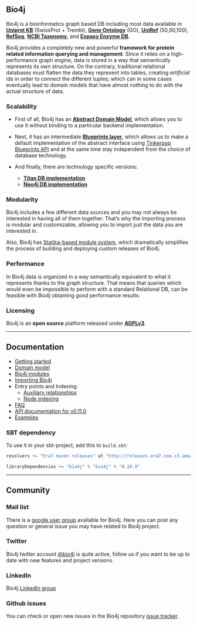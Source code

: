 ## Bio4j

Bio4j is a bioinformatics graph based DB including most data available in [**Uniprot KB**](http://www.uniprot.org/) (SwissProt + Trembl), [**Gene Ontology**](http://www.geneontology.org/) (GO), [**UniRef**](http://www.ebi.ac.uk/uniref/) (50,90,100), [**RefSeq**](http://www.ncbi.nlm.nih.gov/RefSeq/), [**NCBI Taxonomy**](http://www.ncbi.nlm.nih.gov/Taxonomy/), and [**Expasy Enzyme DB**](http://enzyme.expasy.org/). 

Bio4j provides a completely new and powerful **framework for protein related information querying and management**. 
Since it relies on a high-performance graph engine, data is stored in a way that semantically represents its own structure. 
On the contrary, traditional relational databases must flatten the data they represent into tables, creating _artificial_ ids in order to connect the different tuples; which can in some cases eventually lead to domain models that have almost nothing to do with the actual structure of data.


### Scalability

* First of all, Bio4j has an [**Abstract Domain Model**](https://github.com/bio4j/bio4j), which allows you to use it without binding to a particular backend implementation.

* Next, it has an intermediate [**Blueprints layer**](https://github.com/bio4j/blueprints), which allows us to make a default implementation of the abstract interface using [Tinkerpop Blueprints API](https://github.com/tinkerpop/blueprints/wiki) and at the same time stay independent from the choice of database technology.

* And finally, there are technology specific versions:
  - [**Titan DB implementation**](https://github.com/bio4j/titandb)
  - [**Neo4j DB implementation**](https://github.com/bio4j/neo4jdb)

### Modularity

Bio4j includes a few different data sources and you may not always be interested in having all of them together. That’s why the importing process is modular and customizable, allowing you to import just the data you are interested in.

Also, Bio4j has [Statika-based module system](https://github.com/bio4j/modules), which dramatically simplifies the process of building and deploying custom releases of Bio4j.

### Performance

In Bio4j data is organized in a way semantically equivalent to what it represents thanks to the graph structure. That means that queries which would even be impossible to perform with a standard Relational DB, can be feasible with Bio4j obtaining good performance results.

###  Licensing

Bio4j is an **open source** platform released under [**AGPLv3**](http://www.gnu.org/licenses/agpl.html).


-----


## Documentation

* [Getting started](docs/getting-started.md)
* [Domain model](docs/domain-model.md)
* [Bio4j modules](docs/bio4j-modules.md)
* [Importing Bio4j](docs/importing-bio4j.md)
* Entry points and Indexing:
  - [Auxiliary relationships](docs/auxiliary-relationships.md)
  - [Node indexing](docs/node-indexing.md)
* [FAQ](docs/faq.md)
* [API documentation for v0.11.0](http://bio4j.com/docs/bio4j/api/0.11.0)
* [Examples](docs/examples.md)


### SBT dependency

To use it in your sbt-project, add this to `build.sbt`:

```scala
resolvers += "Era7 maven releases" at "http://releases.era7.com.s3.amazonaws.com"

libraryDependencies += "bio4j" % "bio4j" % "0.10.0"
```

-----


## Community

### Mail list
There is a [google user group](http://groups.google.com/group/bio4j-user) available for Bio4j. Here you can post any question or general issue you may have related to Bio4j project. 

### Twitter
Bio4j twitter account [@bio4j](http://twitter.com/bio4j) is quite active, follow us if you want to be up to date with new features and project versions.

### LinkedIn

Bio4j [LinkedIn group](http://www.linkedin.com/groups/Bio4j-3890937) 

### Github issues

You can check or open new issues in the Bio4j repository [issue tracker](https://github.com/bio4j/bio4j/issues).

